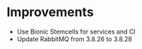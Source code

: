 # Improvements

* Use Bionic Stemcells for services and CI
* Update RabbitMQ from 3.8.26 to 3.8.28


